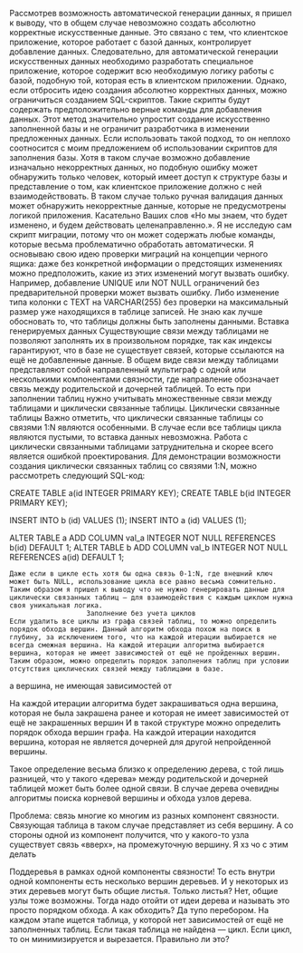  Рассмотрев возможность автоматической генерации данных, я пришел к выводу, что в общем случае невозможно создать абсолютно корректные искусственные данные. Это связано с тем, что клиентское приложение, которое работает с базой данных, контролирует добавление данных. Следовательно, для автоматической генерации искусственных данных необходимо разработать специальное приложение, которое содержит всю необходимую логику работы с базой, подобную той, которая есть в клиентском приложении.
	Однако, если отбросить идею создания абсолютно корректных данных, можно ограничиться созданием SQL-скриптов. Такие скрипты будут содержать предположительно верные команды для добавления данных. Этот метод значительно упростит создание искусственно заполненной базы и не ограничит разработчика в  изменении предложенных данных.
	Если использовать такой подход, то он неплохо соотносится с моим предложением об использовании скриптов для заполнения базы. Хотя в таком случае возможно добавление изначально некорректных данных, но подобную ошибку может обнаружить только человек, который имеет доступ к структуре базы и представление о том, как клиентское приложение должно с ней взаимодействовать. В таком случае только ручная валидация данных может обнаружить некорректные данные, которые не предусмотрены логикой приложения.
	Касательно Ваших слов «Но мы знаем, что будет изменено, и будем действовать целенаправленно.». Я не исследую сам скрипт миграции, потому что он может содержать любые команды, которые весьма проблематично обработать автоматически.
	Я основываю свою идею проверки миграций на концепции черного ящика: даже без конкретной информации о предстоящих изменениях можно предположить, какие из этих изменений могут вызвать ошибку. Например, добавление UNIQUE или NOT NULL ограничений без предварительной проверки может вызвать ошибку. Либо изменение типа колонки с TEXT на VARCHAR(255) без проверки на максимальный размер уже находящихся в таблице записей.
	Не знаю как лучше обосновать то, что таблицы должны быть заполнены данными.
                          Вставка  генерируемых данных
	Существующие связи между таблицами не позволяют заполнять их в произвольном порядке, так как индексы гарантируют, что в базе не существует связей,  которые ссылаются на ещё не добавленные данные. В общем виде связи между таблицами представляют собой направленный мультиграф с одной или несколькими компонентами связности, где направление обозначает связь между родительской и дочерней таблицей. То есть при заполнении таблиц нужно учитывать множественные связи между таблицами и циклически связанные таблицы.
                       Циклически связанные таблицы
	Важно отметить, что циклически связанные таблицы со связями 1:N являются особенными. В случае если все таблицы цикла являются пустыми, то вставка данных невозможна. Работа с циклически связанными таблицами затруднительна и скорее всего является ошибкой проектирования.
	Для демонстрации возможности создания циклически связанных таблиц со связями 1:N, можно рассмотреть следующий SQL-код:

CREATE TABLE a(id INTEGER PRIMARY KEY);
CREATE TABLE b(id INTEGER PRIMARY KEY);

INSERT INTO b (id) VALUES (1);
INSERT INTO a (id) VALUES (1);

ALTER TABLE a ADD COLUMN val_a INTEGER NOT NULL REFERENCES b(id) DEFAULT 1;
ALTER TABLE b ADD COLUMN val_b INTEGER NOT NULL REFERENCES a(id) DEFAULT 1;

	Даже если в цикле есть хотя бы одна связь 0-1:N, где внешний ключ может быть NULL, использование цикла все равно весьма сомнительно.	
	Таким образом я пришел к выводу что не нужно генерировать данные для циклически связанных таблиц — для взаимодействия с каждым циклом нужна своя уникальная логика.
                       Заполнение без учета циклов
	Если удалить все циклы из графа связей таблиц, то можно определить порядок обхода вершин. Данный алгоритм обхода похож на поиск в глубину, за исключением того, что на каждой итерации выбирается не всегда смежная вершина. На каждой итерации алгоритма выбирается вершина, которая не имеет зависимостей от ещё не пройденных вершин. Таким образом, можно определить порядок заполнения таблиц при условии отсутствия циклических связей между таблицами в базе.


 а вершина, не имеющая зависимостей от 

На каждой итерации алгоритма будет закрашиваться одна вершина, которая не была закрашена ранее и которая не имеет зависимостей от ещё не закрашенных вершин
И в такой структуре можно определить порядок обхода вершин графа. На каждой итерации находится вершина, которая не является дочерней для другой непройденной вершины. 


Такое определение весьма близко к определению дерева, с той лишь разницей, что у такого «дерева» между родительской и дочерней таблицей может быть более одной связи.
	В случае дерева очевидны алгоритмы поиска корневой вершины и обхода узлов дерева.


Проблема: связь многие ко многим из разных компонент связности. Связующая таблица в таком случае представляет из себя вершину. А со стороны одной из компонент получится, что у какого-то узла существует связь «вверх», на промежуточную вершину. Я хз чо с этим делать

 Поддеревья в рамках одной компоненты связности!
 То есть внутри одной компоненты есть несколько вершин деревьев. И у некоторых из этих деревьев могут быть общие листья. Только листья? Нет, общие узлы тоже возможны. Тогда надо отойти от идеи дерева и называть это просто порядком обхода. А как обходить? Да тупо перебором. На каждом этапе ищется таблица, у которой нет зависимостей от ещё не заполненных таблиц. Если такая таблица не найдена — цикл. Если цикл, то он минимизируется и вырезается. Правильно ли это?
